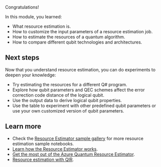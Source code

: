 Congratulations! 

In this module, you learned:

- What resource estimation is.
- How to customize the input parameters of a resource estimation job.
- How to estimate the resources of a quantum algorithm.
- How to compare different qubit technologies and architectures.

## Next steps

Now that you understand resource estimation, you can do experiments to deepen your knowledge:

- Try estimating the resources for a different Q# program.
- Explore how qubit parameters and QEC schemes affect the error correction code distance of the logical qubit.
- Use the output data to derive logical qubit properties.
- Use the table to experiment with other predefined qubit parameters or use your own customized version of qubit parameters.

## Learn more

- Check the [Resource Estimator sample gallery](https://github.com/microsoft/Quantum/tree/main/samples/azure-quantum/resource-estimation) for more resource estimation sample notebooks.
- [Learn how the Resource Estimator works](/azure/quantum/learn-how-the-resource-estimator-works).
- [Get the most out of the Azure Quantum Resource Estimator](/azure/quantum/how-to-work-with-re).
- [Resource estimation with QIR](/azure/quantum/tutorial-resource-estimator-qir).
